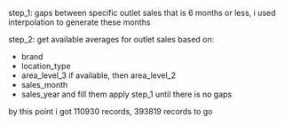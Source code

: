 step_1:
gaps between specific outlet sales that is 6 months or less, i used interpolation to generate these months

step_2:
get available averages for outlet sales based on:

- brand
- location_type
- area_level_3 if available, then area_level_2
- sales_month
- sales_year
  and fill them
  apply step_1 until there is no gaps

by this point i got 110930 records, 393819 records to go
